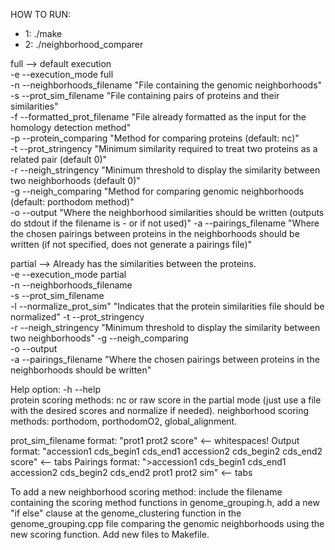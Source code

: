 HOW TO RUN:  

- 1: ./make  
- 2: ./neighborhood_comparer <full or partial> <args according to chosen mode>  

full --> default execution  
    -e --execution_mode full    
    -n --neighborhoods_filename  "File containing the genomic neighborhoods"   
    -s --prot_sim_filename  "File containing pairs of proteins and their similarities"  
    -f --formatted_prot_filename "File already formatted as the input for the homology detection method"  
    -p --protein_comparing  "Method for comparing proteins (default: nc)"  
    -t --prot_stringency  "Minimum similarity required to treat two proteins as a related pair (default 0)"  
    -r --neigh_stringency "Minimum threshold to display the similarity between two neighborhoods (default 0)"  
    -g --neigh_comparing  "Method for comparing genomic neighborhoods (default: porthodom method)"  
    -o --output  "Where the neighborhood similarities should be written (outputs do stdout if the filename is - or if not used)"
    -a --pairings_filename "Where the chosen pairings between proteins in the neighborhoods should be written (if not specified, does not generate a pairings file)"  


partial --> Already has the similarities between the proteins.  
    -e --execution_mode partial  
    -n --neighborhoods_filename  
    -s --prot_sim_filename  
    -l --normalize_prot_sim" "Indicates that the protein similarities file should be normalized"
    -t --prot_stringency  
    -r --neigh_stringency "Minimum threshold to display the similarity between two neighborhoods"
    -g --neigh_comparing  
    -o --output  
    -a --pairings_filename "Where the chosen pairings between proteins in the neighborhoods should be written"



Help option: -h --help  
protein scoring methods: nc or raw score in the partial mode (just use a file with the desired scores and normalize if needed).
neighborhood scoring methods: porthodom, porthodomO2, global_alignment.

prot_sim_filename format: "prot1 prot2 score" <-- whitespaces!
Output format: "accession1    cds_begin1    cds_end1    accession2    cds_begin2    cds_end2    score"  <-- tabs
Pairings format: ">accession1    cds_begin1    cds_end1    accession2    cds_begin2    cds_end2
                  prot1 prot2 sim"  <-- tabs

To add a new neighborhood scoring method: include the filename containing the scoring method functions in genome_grouping.h,
add a new "if else" clause at the genome_clustering function in the genome_grouping.cpp file comparing the genomic neighborhoods using the new scoring function. Add new files to Makefile.
